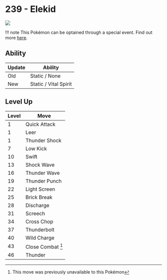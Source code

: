# 239 - Elekid
![][239]

!!! note
    This Pokémon can be optained through a special event. Find out more [here](../../special_events/#baby-pokemon-egg-gift).

## Ability

Update | Ability
---    | ---
Old    | Static / None
New    | Static / Vital Spirit

## Level Up

Level | Move
---   | ---
  1   | Quick Attack
  1   | Leer
  1   | Thunder Shock
  7   | Low Kick
 10   | Swift
 13   | Shock Wave
 16   | Thunder Wave
 19   | Thunder Punch
 22   | Light Screen
 25   | Brick Break
 28   | Discharge
 31   | Screech
 34   | Cross Chop
 37   | Thunderbolt
 40   | Wild Charge
 43   | Close Combat [^1]
 46   | Thunder



[239]: ../img/pokemon/239.png

[^1]: This move was previously unavailable to this Pokémon